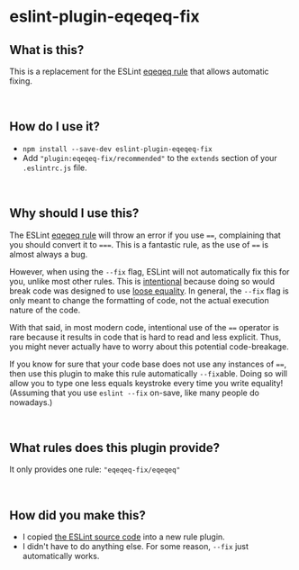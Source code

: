 # eslint-plugin-eqeqeq-fix

## What is this?

This is a replacement for the ESLint [eqeqeq rule](https://eslint.org/docs/rules/eqeqeq) that allows automatic fixing.

<br />

## How do I use it?

* `npm install --save-dev eslint-plugin-eqeqeq-fix`
* Add  `"plugin:eqeqeq-fix/recommended"` to the `extends` section of your `.eslintrc.js` file.

<br />

## Why should I use this?

The ESLint [eqeqeq rule](https://eslint.org/docs/rules/eqeqeq) will throw an error if you use `==`, complaining that you should convert it to `===`. This is a fantastic rule, as the use of `==` is almost always a bug.

However, when using the `--fix` flag, ESLint will not automatically fix this for you, unlike most other rules. This is [intentional](https://github.com/eslint/eslint/issues/4578) because doing so would break code was designed to use [loose equality](https://developer.mozilla.org/en-US/docs/Web/JavaScript/Equality_comparisons_and_sameness#loose_equality_using). In general, the `--fix` flag is only meant to change the formatting of code, not the actual execution nature of the code.

With that said, in most modern code, intentional use of the `==` operator is rare because it results in code that is hard to read and less explicit. Thus, you might never actually have to worry about this potential code-breakage.

If you know for sure that your code base does not use any instances of `==`, then use this plugin to make this rule automatically `--fix`able. Doing so will allow you to type one less equals keystroke every time you write equality! (Assuming that you use `eslint --fix` on-save, like many people do nowadays.)

<br />

## What rules does this plugin provide?

It only provides one rule: `"eqeqeq-fix/eqeqeq"`

<br />

## How did you make this?

* I copied [the ESLint source code](https://github.com/eslint/eslint/blob/master/lib/rules/eqeqeq.js) into a new rule plugin.
* I didn't have to do anything else. For some reason, `--fix` just automatically works.

<br />
